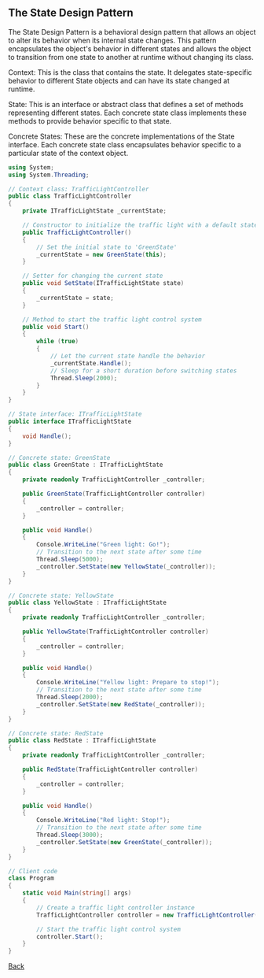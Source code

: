 ## The State Design Pattern

The State Design Pattern is a behavioral design pattern that allows an object to alter its behavior when its internal state changes. This pattern encapsulates the object's behavior in different states and allows the object to transition from one state to another at runtime without changing its class.

Context: This is the class that contains the state. It delegates state-specific behavior to different State objects and can have its state changed at runtime.

State: This is an interface or abstract class that defines a set of methods representing different states. Each concrete state class implements these methods to provide behavior specific to that state.

Concrete States: These are the concrete implementations of the State interface. Each concrete state class encapsulates behavior specific to a particular state of the context object.

```csharp
using System;
using System.Threading;

// Context class: TrafficLightController
public class TrafficLightController
{
    private ITrafficLightState _currentState;

    // Constructor to initialize the traffic light with a default state
    public TrafficLightController()
    {
        // Set the initial state to 'GreenState'
        _currentState = new GreenState(this);
    }

    // Setter for changing the current state
    public void SetState(ITrafficLightState state)
    {
        _currentState = state;
    }

    // Method to start the traffic light control system
    public void Start()
    {
        while (true)
        {
            // Let the current state handle the behavior
            _currentState.Handle();
            // Sleep for a short duration before switching states
            Thread.Sleep(2000);
        }
    }
}

// State interface: ITrafficLightState
public interface ITrafficLightState
{
    void Handle();
}

// Concrete state: GreenState
public class GreenState : ITrafficLightState
{
    private readonly TrafficLightController _controller;

    public GreenState(TrafficLightController controller)
    {
        _controller = controller;
    }

    public void Handle()
    {
        Console.WriteLine("Green light: Go!");
        // Transition to the next state after some time
        Thread.Sleep(5000);
        _controller.SetState(new YellowState(_controller));
    }
}

// Concrete state: YellowState
public class YellowState : ITrafficLightState
{
    private readonly TrafficLightController _controller;

    public YellowState(TrafficLightController controller)
    {
        _controller = controller;
    }

    public void Handle()
    {
        Console.WriteLine("Yellow light: Prepare to stop!");
        // Transition to the next state after some time
        Thread.Sleep(2000);
        _controller.SetState(new RedState(_controller));
    }
}

// Concrete state: RedState
public class RedState : ITrafficLightState
{
    private readonly TrafficLightController _controller;

    public RedState(TrafficLightController controller)
    {
        _controller = controller;
    }

    public void Handle()
    {
        Console.WriteLine("Red light: Stop!");
        // Transition to the next state after some time
        Thread.Sleep(3000);
        _controller.SetState(new GreenState(_controller));
    }
}

// Client code
class Program
{
    static void Main(string[] args)
    {
        // Create a traffic light controller instance
        TrafficLightController controller = new TrafficLightController();

        // Start the traffic light control system
        controller.Start();
    }
}
```
[Back](../README.md#state)
